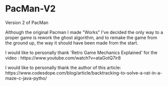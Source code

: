 # PacMan-V2
Version 2 of PacMan

<p>Although the original Pacman I made "Works" I've decided the only way to a proper game is rework the ghost algorithm, and to remake the game from the ground up, the way it should have been made from the start. </p>

<p>I would like to personally thank 'Retro Game Mechanics Explained' for the video : https://www.youtube.com/watch?v=ataGotQ7ir8</p>


<p>I would like to personally thank the author of this article: https://www.codesdope.com/blog/article/backtracking-to-solve-a-rat-in-a-maze-c-java-pytho/ </p>
